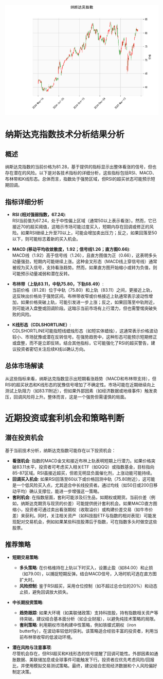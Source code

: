 ![图](NDAQ.png)

# 纳斯达克指数技术分析结果分析

## 概述
纳斯达克指数的当前价格为81.28，基于提供的指标显示出整体看涨的信号，但也存在潜在的风险。以下是对各技术指标的详细分析，这些指标包括RSI、MACD、布林带和K线形态。总体而言，指数处于强势区域，但RSI的超买状态可能预示短期回调。

## 指标详细分析
- **RSI (相对强弱指数，67.24)**:  
  RSI当前值为67.24，处于中性偏上区域（通常50以上表示看涨）。然而，它已接近70的超买阈值，这暗示市场可能过度买入，短期内存在回调或修正的风险。如果RSI继续上升至70以上，可能会增加卖出压力；反之，如果回落至50以下，则可能标志着新的买入机会。

- **MACD (移动平均收敛散度，1.92；信号线1.26；直方图0.66)**:  
  MACD线（1.92）高于信号线（1.26），且直方图值为正（0.66），这表明多头动量强劲，短期内可能继续上涨。这种金叉形态（MACD线上穿信号线）通常被视为买入信号，支持看涨趋势。然而，如果直方图开始缩小或转为负值，则可能预示动量减弱和潜在反转。

- **布林带（上轨83.11，中轨75.80，下轨68.49）**:  
  当前价格（81.28）位于中轨（75.80）和上轨（83.11）之间，更接近上轨，这反映出价格处于强势区间。布林带收窄或价格接近上轨通常表示波动性增加，如果价格突破上轨，可能引发进一步上涨；反之，如果回落至中轨附近，则可能进入盘整或回调阶段。这暗示当前市场有上行潜力，但也需警惕突破失败的风险。

- **K线形态（CDLSHORTLINE）**:  
  CDLSHORTLINE可能指短线蜡烛形态（如短实体蜡烛），这通常表示价格波动较小、市场犹豫或潜在反转信号。在强势趋势中，这种形态可能预示短期修正或盘整，而不是立即反转。结合其他指标，它可能强化了RSI的超买警告，建议投资者密切关注后续K线以确认方向。

## 总体市场解读
从这些指标来看，纳斯达克指数显示出短期看涨趋势（MACD和布林带支持），但RSI的超买状态和K线形态的犹豫信号增加了不确定性。市场可能在近期继续向上测试上轨阻力（如83.11附近），但如果外部因素（如经济数据或地缘事件）触发卖压，回调风险将上升。整体而言，这是一个强势但需谨慎的局面。

# 近期投资或套利机会和策略判断

## 潜在投资机会
基于当前技术分析，纳斯达克指数可能存在以下投资机会：
- **看涨机会**: 指数的MACD金叉和接近布林上轨表明短期上行潜力。如果价格突破83.11水平，投资者可考虑买入相关ETF（如QQQ）或指数基金，目标指向85-87区域。RSI虽接近超买，但若无明显负面催化剂，上涨动能可能持续。
- **回调买入机会**: 如果RSI回落至60以下或价格回测中轨（75.80附近），这可能是一个低风险买入点，尤其适合中长线投资者。通过均线（如50日或200日移动平均）确认支撑位，能进一步增强这一策略。
- **套利机会**: 在指数层面，套利可能涉及衍生品，如期权或期货。当前价差（例如，纳斯达克期货与现货的价差）可能提供统计套利机会。如果MACD直方图缩小，投资者可通过卖出看涨期权（收取溢价）或构建价差交易（如牛市价差）来获利。同时，关注相关资产（如科技股ETF与指数的相对表现）可能发现配对交易机会，例如如果某些科技股滞后于指数，可在指数多头时做空这些股票。

## 推荐策略
- **短期交易策略**:  
  - **多头策略**: 在价格维持在上轨以下时买入，设置止盈（如84.00）和止损（如79.00），以捕捉短期反弹。结合MACD信号，入场时机可选在直方图扩大时。
  - **风险控制**: 鉴于RSI超买，采用仓位控制（如不超过总仓位的20%）和动态止损，避免回调放大损失。
  
- **中长期投资策略**:  
  - **趋势跟踪**: 如果大环境（如美联储政策）支持科技股，持有指数相关资产等待突破。建议结合基本面分析（如企业财报），以避免纯技术策略的局限。
  - **套利策略**: 利用期权市场构建中性策略，例如铁蝶式期权（iron butterfly），在波动率较低时获利。该策略适合经验丰富的投资者，利用当前布林带收窄的低波动环境。

- **潜在风险与注意事项**:  
  尽管机会存在，但RSI超买和K线形态的信号提醒了回调可能性。外部因素如通胀数据、美联储加息或全球事件可能触发下行。投资者应优先考虑风险/回报比，并使用模拟交易测试策略。最终，建议结合宏观经济数据和个人风险偏好制定决策。